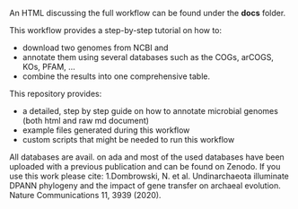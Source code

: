 An HTML discussing the full workflow can be found under the **docs** folder.

This workflow provides a step-by-step tutorial on how to:

- download two genomes from NCBI and
- annotate them using several databases such as the COGs, arCOGS, KOs, PFAM, …
- combine the results into one comprehensive table.

This repository provides:

- a detailed, step by step guide on how to annotate microbial genomes (both html and raw md document)
- example files generated during this workflow
- custom scripts that might be needed to run this workflow

All databases are avail. on ada and most of the used databases have been uploaded with a previous publication and can be found on Zenodo. 
If you use this work please cite: 1.Dombrowski, N. et al. Undinarchaeota illuminate DPANN phylogeny and the impact of gene transfer on archaeal evolution. Nature Communications 11, 3939 (2020).

